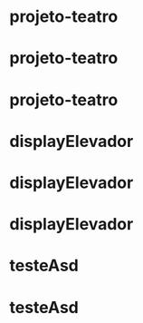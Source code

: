 # projeto-teatro
# projeto-teatro
# projeto-teatro
# displayElevador
# displayElevador
# displayElevador
# testeAsd
# testeAsd
